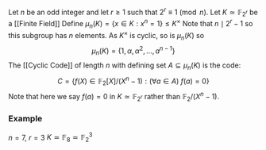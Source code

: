 Let $n$ be an odd integer and let $r\geq 1$ such that $2^{r}\equiv 1 \pmod{n}$. 
Let $K\simeq \mathbb{F}_{2^{r}}$ be a [[Finite Field]]
Define $\mu_{n}(K)=\{ x\in K:x^{n}=1 \}\leq K^{\times}$
Note that $n\mid 2^{r}-1$ so this subgroup has $n$ elements. 
As $K^{\times}$ is cyclic, so is $\mu_{n}(K)$ so 
$$
\mu_{n}(K)=\{ 1,\alpha,\alpha^{2},\dots,a^{n-1} \}
$$
The [[Cyclic Code]] of length $n$ with defining set $A\subseteq \mu_{n}(K)$ is the code:
$$
C=\{ f(X)\in \mathbb{F}_{2}[X] /(X^{n}-1): (\forall a\in A)\ f(a)=0 \}
$$
Note that here we say $f(a)=0$ in $K\simeq \mathbb{F}_{2^{r}}$ rather than $\mathbb{F}_{2} /(X^{n}-1)$.
### Example
$n=7$, $r=3$
$K\simeq \mathbb{F}_{8}\simeq \mathbb{F}_{2}^{3}$